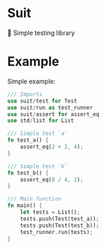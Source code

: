 # Suit
💼 Simple testing library

# Example
Simple example:

```rust
/// Imports
use suit/test for Test
use suit/run as test_runner
use suit/assert for assert_eq
use std/list for List

/// Simple test `a`
fn test_a() {
    assert_eq(2 + 2, 4);
}

/// Simple test `b`
fn test_b() {
    assert_eq(8 / 4, 2);
}

/// Main function
fn main() {
    let tests = List();
    tests.push(Test(test_a));
    tests.push(Test(test_b));
    test_runner.run(tests);
}
```
